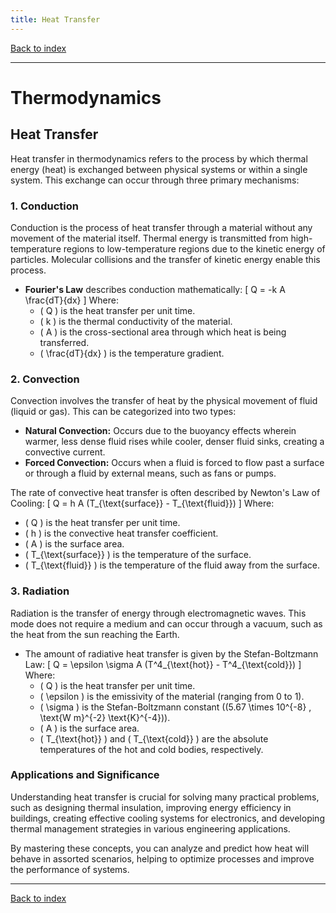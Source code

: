 ```yaml
---
title: Heat Transfer
---
```


[Back to index](index.html)

---
# Thermodynamics
## Heat Transfer

Heat transfer in thermodynamics refers to the process by which thermal energy (heat) is exchanged between physical systems or within a single system. This exchange can occur through three primary mechanisms:

### 1. **Conduction**
Conduction is the process of heat transfer through a material without any movement of the material itself. Thermal energy is transmitted from high-temperature regions to low-temperature regions due to the kinetic energy of particles. Molecular collisions and the transfer of kinetic energy enable this process. 

- **Fourier's Law** describes conduction mathematically: 
  \[
  Q = -k A \frac{dT}{dx}
  \]
  Where:
  - \( Q \) is the heat transfer per unit time.
  - \( k \) is the thermal conductivity of the material.
  - \( A \) is the cross-sectional area through which heat is being transferred.
  - \( \frac{dT}{dx} \) is the temperature gradient.

### 2. **Convection**
Convection involves the transfer of heat by the physical movement of fluid (liquid or gas). This can be categorized into two types:
- **Natural Convection:** Occurs due to the buoyancy effects wherein warmer, less dense fluid rises while cooler, denser fluid sinks, creating a convective current.
- **Forced Convection:** Occurs when a fluid is forced to flow past a surface or through a fluid by external means, such as fans or pumps.

The rate of convective heat transfer is often described by Newton's Law of Cooling:
  \[
  Q = h A (T_{\text{surface}} - T_{\text{fluid}})
  \]
  Where:
  - \( Q \) is the heat transfer per unit time.
  - \( h \) is the convective heat transfer coefficient.
  - \( A \) is the surface area.
  - \( T_{\text{surface}} \) is the temperature of the surface.
  - \( T_{\text{fluid}} \) is the temperature of the fluid away from the surface.

### 3. **Radiation**
Radiation is the transfer of energy through electromagnetic waves. This mode does not require a medium and can occur through a vacuum, such as the heat from the sun reaching the Earth.

- The amount of radiative heat transfer is given by the Stefan-Boltzmann Law:
  \[
  Q = \epsilon \sigma A (T^4_{\text{hot}} - T^4_{\text{cold}})
  \]
  Where:
  - \( Q \) is the heat transfer per unit time.
  - \( \epsilon \) is the emissivity of the material (ranging from 0 to 1).
  - \( \sigma \) is the Stefan-Boltzmann constant (\(5.67 \times 10^{-8} \, \text{W m}^{-2} \text{K}^{-4}\)).
  - \( A \) is the surface area.
  - \( T_{\text{hot}} \) and \( T_{\text{cold}} \) are the absolute temperatures of the hot and cold bodies, respectively.

### Applications and Significance
Understanding heat transfer is crucial for solving many practical problems, such as designing thermal insulation, improving energy efficiency in buildings, creating effective cooling systems for electronics, and developing thermal management strategies in various engineering applications.

By mastering these concepts, you can analyze and predict how heat will behave in assorted scenarios, helping to optimize processes and improve the performance of systems.

---
[Back to index](index.html)
